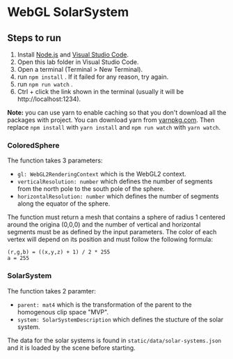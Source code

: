 # WebGL SolarSystem
## Steps to run

1. Install [Node.js](https://nodejs.org/en/) and [Visual Studio Code](https://code.visualstudio.com/).
2. Open this lab folder in Visual Studio Code.
3. Open a terminal (Terminal > New Terminal).
4. run `npm install` . If it failed for any reason, try again.
5. run `npm run watch` .
6. Ctrl + click the link shown in the terminal (usually it will be http://localhost:1234).

**Note:** you can use yarn to enable caching so that you don't download all the packages with project. You can download yarn from [yarnpkg.com](https://yarnpkg.com/lang/en/). Then replace `npm install` with `yarn install` and `npm run watch` with `yarn watch`.

### **ColoredSphere**

The function takes 3 parameters:
* `gl: WebGL2RenderingContext` which is the WebGL2 context.
* `verticalResolution: number` which defines the number of segments from the north pole to the south pole of the sphere.
* `horizontalResolution: number` which defines the number of segments along the equator of the sphere.

The function must return a mesh that contains a sphere of radius 1 centered around the origina (0,0,0) and the number of vertical and horizontal segments must be as defined by the input parameters. The color of each vertex will depend on its position and must follow the following formula:

```
(r,g,b) = ((x,y,z) + 1) / 2 * 255 
a = 255
```

### **SolarSystem**

The function takes 2 paramter:
* `parent: mat4` which is the transformation of the parent to the homogenous clip space "MVP".
* `system: SolarSystemDescription` which defines the stucture of the solar system.

The data for the solar systems is found in `static/data/solar-systems.json` and it is loaded by the scene before starting.
